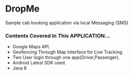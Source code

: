 # DropMe
Sample cab booking application via local Messaging (SMS)

### Contents Covered In This APPLICATION...

- Google Maps API.
- Geofencing Through Map Interface for Live Tracking.
- Two User login through one app(Driver,Passenger).
- Android Latest SDK used.
- Java 8
